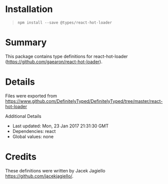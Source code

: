 # Installation
> `npm install --save @types/react-hot-loader`

# Summary
This package contains type definitions for react-hot-loader (https://github.com/gaearon/react-hot-loader).

# Details
Files were exported from https://www.github.com/DefinitelyTyped/DefinitelyTyped/tree/master/react-hot-loader

Additional Details
 * Last updated: Mon, 23 Jan 2017 21:31:30 GMT
 * Dependencies: react
 * Global values: none

# Credits
These definitions were written by Jacek Jagiello <https://github.com/jacekjagiello/>.
